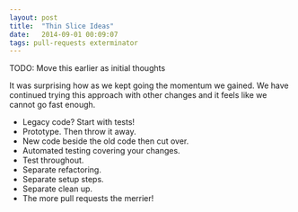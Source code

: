 ```yaml
---
layout: post
title:  "Thin Slice Ideas"
date:   2014-09-01 00:09:07
tags: pull-requests exterminator
---
```


TODO: Move this earlier as initial thoughts

It was surprising how as we kept going the momentum we gained. We have
continued trying this approach with other changes and it feels like we cannot
go fast enough.

* Legacy code? Start with tests!
* Prototype. Then throw it away.
* New code beside the old code then cut over.
* Automated testing covering your changes.
* Test throughout.
* Separate refactoring.
* Separate setup steps.
* Separate clean up.
* The more pull requests the merrier!